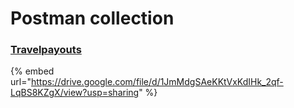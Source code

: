 # Postman collection

### [Travelpayouts](https://drive.google.com/file/d/1JmMdgSAeKKtVxKdIHk\_2qf-LqBS8KZgX/view?usp=sharing)

{% embed url="https://drive.google.com/file/d/1JmMdgSAeKKtVxKdIHk_2qf-LqBS8KZgX/view?usp=sharing" %}
